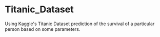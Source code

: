 # Titanic_Dataset
Using Kaggle's Titanic Dataset prediction of the survival of a particular person based on some parameters.

